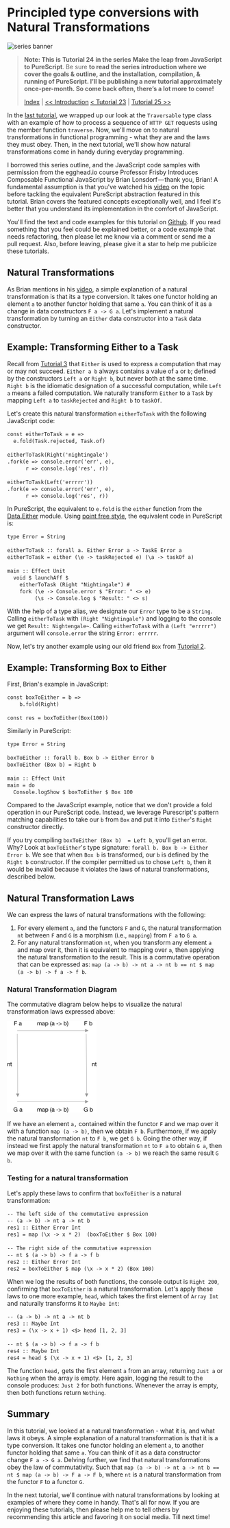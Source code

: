 # Principled type conversions with Natural Transformations

![series banner](../resources/glitched-abstract.jpg)

> **Note: This is** **Tutorial 24** **in the series** **Make the leap from JavaScript to PureScript**. Be sure
> **to read the series introduction where we cover the goals & outline, and the installation,**
> **compilation, & running of PureScript. I’ll be publishing a new tutorial approximately**
> **once-per-month. So come back often, there’s a lot more to come!**
> 
> [Index](https:github.com/adkelley/javascript-to-purescript/tree/master/md) | [<< Introduction](https:github.com/adkelley/javascript-to-purescript) [< Tutorial 23](https:github.com/adkelley/javascript-to-purescript/tree/master/tut23) | [Tutorial 25 >>](https:github.com/adkelley/javascript-to-purescript/tree/master/tut25)

In the [last tutorial](https://github.com/adkelley/javascript-to-purescript/tree/master/tut22/), we wrapped up our look at the `Traversable` type class with an example of how to process a sequence of `HTTP GET` requests using the member function `traverse`. Now, we'll move on to natural transformations in functional programming - what they are and the laws they must obey.  Then, in the next tutorial, we'll show how natural transformations come in handy during everyday programming.

I borrowed this series outline, and the JavaScript code samples with permission from the egghead.io course Professor Frisby Introduces Composable Functional JavaScript by
Brian Lonsdorf — thank you, Brian! A fundamental assumption is that you've watched his [video](https://egghead.io/lessons/javascript-principled-type-conversions-with-natural-transformations) on the topic before tackling the equivalent PureScript abstraction
featured in this tutorial. Brian covers the featured concepts exceptionally well, and I feel it's better that you understand its implementation in the comfort of JavaScript.

You'll find the text and code examples for this tutorial on [Github](https://github.com/adkelley/javascript-to-purescript/tree/master/tut22).  If you read something that you feel could be explained better, or a code example that needs refactoring, then please let me know via a comment or send me a pull request.  Also, before leaving, please give it a star to help me publicize these tutorials.


## Natural Transformations

As Brian mentions in his [video](https://egghead.io/lessons/javascript-principled-type-conversions-with-natural-transformations), a simple explanation of a natural transformation is that its a type conversion. It takes one functor holding an element `a` to another functor holding that same `a`.  You can think of it as a change in data constructors `F a -> G a`.  Let's implement a natural transformation by turning an `Either`  data constructor into a `Task` data constructor.


## Example: Transforming Either to a Task

Recall from [Tutorial 3](https://github.com/adkelley/javascript-to-purescript/blob/master/tut03/README.md) that `Either` is used to express a computation that may or may not succeed.  `Either a b` always contains a value of `a` or `b`; defined by the constructors `Left a` or `Right b`, but never both at the same time.  `Right b` is the idiomatic designation of a successful computation, while `Left a` means a failed computation.  We naturally transform `Either` to a `Task` by mapping `Left a` to `taskRejected` and `Right b` to `taskOf`.

Let's create this natural transformation `eitherToTask` with the following JavaScript code:

    const eitherToTask = e =>
      e.fold(Task.rejected, Task.of)
    
    eitherToTask(Right('nightingale')
    .fork(e => console.error('err', e),
          r => console.log('res', r))
    
    eitherToTask(Left('errrrr'))
    .fork(e => console.error('err', e),
          r => console.log('res', r))

In PureScript, the equivalent to `e.fold` is the `either` function from the [Data.Either](https://pursuit.purescript.org/packages/purescript-either/4.1.1/docs/Data.Either#v:either) module.  Using [point free style](https://en.wikipedia.org/wiki/Tacit_programming), the equivalent code in PureScript is:

    type Error = String
    
    eitherToTask :: forall a. Either Error a -> TaskE Error a
    eitherToTask = either (\e -> taskRejected e) (\a -> taskOf a)
    
    main :: Effect Unit
      void $ launchAff $
        eitherToTask (Right "Nightingale") #
        fork (\e -> Console.error $ "Error: " <> e)
             (\s -> Console.log $ "Result: " <> s)

With the help of a type alias, we designate our `Error` type to be a `String`.  Calling `eitherToTask` with `(Right "Nightingale")` and logging to the console we get `Result: Nightengale~`. Calling `eitherToTask` with a `(Left "errrrr")` argument will `console.error` the string `Error: errrrr`.

Now, let's try another example using our old friend `Box` from [Tutorial 2](https://github.com/adkelley/javascript-to-purescript/tree/master/tut02).


## Example: Transforming Box to Either

First, Brian's example in JavaScript:

    const boxToEither = b =>
        b.fold(Right)
    
    const res = boxToEither(Box(100))

Similarly in PureScript:

    type Error = String
    
    boxToEither :: forall b. Box b -> Either Error b
    boxToEither (Box b) = Right b
    
    main :: Effect Unit
    main = do
      Console.logShow $ boxToEither $ Box 100

Compared to the JavaScript example, notice that we don't provide a fold operation in our PureScript code. Instead, we leverage Purescript's pattern matching capabilities to take our `b` from `Box` and put it into `Either`'s `Right` constructor directly.

If you try compiling `boxToEither (Box b)  = Left b`, you'll get an error.  Why? Look at `boxToEither`'s type signature: `forall b. Box b -> Either Error b`.  We see that when `Box b` is transformed, our `b` is defined by the `Right b` constructor.  If the compiler permitted us to chose `Left b`, then it would be invalid because it violates the laws of natural transformations, described below.


## Natural Transformation Laws

We can express the laws of natural transformations with the following:

1.  For every element `a`, and the functors `F` and `G`, the natural transformation `nt` between `F` and `G` is a morphism (i.e., `mapping`) from `F a` to `G a`.
2.  For any natural transformation `nt`, when you transform any element `a` and map over it, then it is equivalent to mapping over `a`, then applying the natural transformation to the result.  This is a commutative operation that can be expressed as: `map (a -> b) -> nt a -> nt b == nt $ map (a -> b) -> f a -> f b`.


### Natural Transformation Diagram

The commutative diagram below helps to visualize the natural transformation laws expressed above:

![img](../resources/natural_transformation.png)

If we have an element `a,` contained within the functor `F` and we map over it with a function `map (a -> b)`, then we obtain `F b`.  Furthermore, if we apply the natural transformation `nt` to `F b`, we get `G b`.  Going the other way, if instead we first apply the natural transformation `nt` to `F a` to obtain `G a`, then we map over it with the same function `(a -> b)` we reach the same result `G b`.


### Testing for a natural transformation

Let's apply these laws to confirm that `boxToEither` is a natural transformation:

    -- The left side of the commutative expression
    -- (a -> b) -> nt a -> nt b
    res1 :: Either Error Int
    res1 = map (\x -> x * 2)  (boxToEither $ Box 100)
    
    -- The right side of the commutative expression
    -- nt $ (a -> b) -> f a -> f b
    res2 :: Either Error Int
    res2 = boxToEither $ map (\x -> x * 2) (Box 100)

When we log the results of both functions, the console output is `Right 200`, confirming that `boxToEither` is a natural transformation.   Let's apply these laws to one more example, `head`, which takes the first element of `Array Int` and naturally transforms it to `Maybe Int`:

    -- (a -> b) -> nt a -> nt b
    res3 :: Maybe Int
    res3 = (\x -> x + 1) <$> head [1, 2, 3]
    
    -- nt $ (a -> b) -> f a -> f b
    res4 :: Maybe Int
    res4 = head $ (\x -> x + 1) <$> [1, 2, 3]

The function `head,` gets the first element `a` from an array, returning `Just a` or `Nothing` when the array is empty.  Here again, logging the result to the console produces: `Just 2` for both functions.  Whenever the array is empty, then both functions return `Nothing`.


## Summary

In this tutorial, we looked at a natural transformation - what it is, and what laws it obeys.  A simple explanation of a natural transformation is that it is a type conversion. It takes one functor holding an element `a`, to another functor holding that same `a`.  You can think of it as a data constructor change `F a -> G a`.  Delving further, we find that natural transformations obey the law of commutativity.  Such that `map (a -> b) -> nt a -> nt b == nt $ map (a -> b) -> F a -> F b`, where `nt` is a natural transformation from the functor `F` to a functor `G`.

In the next tutorial, we'll continue with natural transformations by looking at examples of where they come in handy. That's all for now.   If you are enjoying these tutorials, then please help me to tell others by recommending this article and favoring it on social media.  Till next time!

